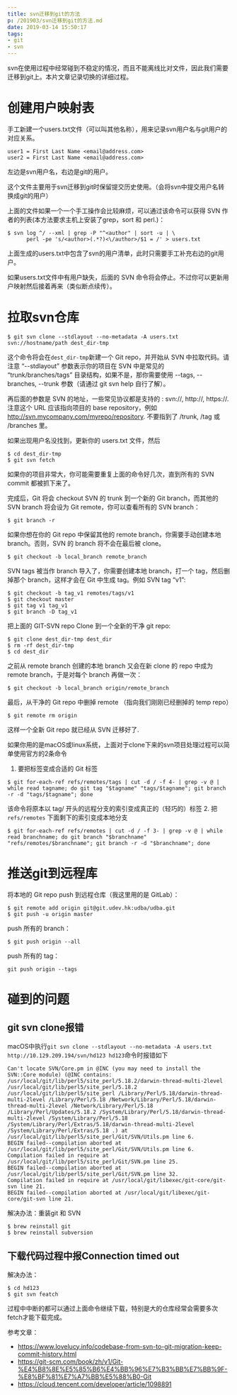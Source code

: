 ```yaml
---
title: svn迁移到git的方法
p: /201903/svn迁移到git的方法.md
date: 2019-03-14 15:50:17
tags:
- git
- svn
---
```


svn在使用过程中经常碰到不稳定的情况，而且不能离线比对文件，因此我们需要迁移到git上。本片文章记录切换的详细过程。
<!--more-->

# 创建用户映射表
手工新建一个users.txt文件（可以叫其他名称），用来记录svn用户名与git用户的对应关系。
```
user1 = First Last Name <email@address.com>
user2 = First Last Name <email@address.com>
```
左边是svn用户名，右边是git的用户。

这个文件主要用于svn迁移到git时保留提交历史使用。（会将svn中提交用户名转换成git的用户）

上面的文件如果一个一个手工操作会比较麻烦，可以通过该命令可以获得 SVN 作者的列表(本方法要求主机上安装了grep，sort 和 perl.)：
```shell
$ svn log ^/ --xml | grep -P "^<author" | sort -u | \
      perl -pe 's/<author>(.*?)<\/author>/$1 = /' > users.txt
```
 上面生成的users.txt中包含了svn的用户清单，此时只需要手工补充右边的git用户。

 如果users.txt文件中有用户缺失，后面的 SVN 命令将会停止。不过你可以更新用户映射然后接着再来（类似断点续传）。

 # 拉取svn仓库
 ```shell
 $ git svn clone --stdlayout --no-metadata -A users.txt svn://hostname/path dest_dir-tmp
 ```
 这个命令将会在``dest_dir-tmp``新建一个 Git repo，并开始从 SVN 中拉取代码。请注意 “--stdlayout” 参数表示你的项目在 SVN 中是常见的 “trunk/branches/tags” 目录结构，如果不是，那你需要使用 --tags, --branches, --trunk 参数（请通过 git svn help 自行了解）。

再后面的参数是 SVN 的地址，一些常见协议都是支持的 : svn://, http://, https://. 注意这个 URL 应该指向项目的 base repository，例如 http://svn.mycompany.com/myrepo/repository. 不要指到了 /trunk, /tag 或 /branches 里。

如果出现用户名没找到，更新你的 users.txt 文件，然后
```shell
$ cd dest_dir-tmp
$ git svn fetch
```
如果你的项目非常大，你可能需要重复上面的命令好几次，直到所有的 SVN commit 都被抓下来了。

完成后，Git 将会 checkout SVN 的 trunk 到一个新的 Git branch，而其他的 SVN branch 将会设为 Git remote，你可以查看所有的 SVN branch：
```shell
$ git branch -r
```
如果你想在你的 Git repo 中保留其他的 remote branch，你需要手动创建本地 branch。否则，SVN 的 branch 将不会在最后被 clone。
```shell
$ git checkout -b local_branch remote_branch
```
SVN tags 被当作 branch 导入了，你需要创建本地 branch，打一个 tag，然后删掉那个 branch，这样才会在 Git 中生成 tag。例如 SVN tag “v1”:
```shell
$ git checkout -b tag_v1 remotes/tags/v1
$ git checkout master
$ git tag v1 tag_v1
$ git branch -D tag_v1
```
把上面的 GIT-SVN repo Clone 到一个全新的干净 git repo:
```shell
$ git clone dest_dir-tmp dest_dir
$ rm -rf dest_dir-tmp
$ cd dest_dir
```
之前从 remote branch 创建的本地 branch 又会在新 clone 的 repo 中成为 remote branch，于是对每个 branch 再做一次：
```shell
$ git checkout -b local_branch origin/remote_branch
```
最后，从干净的 Git repo 中删掉 remote （指向我们刚刚已经删掉的 temp repo）
```shell
$ git remote rm origin
```
这样一个全新 Git repo 就已经从 SVN 迁移好了.

如果你用的是macOS或linux系统，上面对于clone下来的svn项目处理过程可以简单使用官方的2条命令   
1. 要把标签变成合适的 Git 标签
```shell
$ git for-each-ref refs/remotes/tags | cut -d / -f 4- | grep -v @ | while read tagname; do git tag "$tagname" "tags/$tagname"; git branch -r -d "tags/$tagname"; done
```
该命令将原本以 tag/ 开头的远程分支的索引变成真正的（轻巧的）标签
2. 把 ``refs/remotes`` 下面剩下的索引变成本地分支
```shell
$ git for-each-ref refs/remotes | cut -d / -f 3- | grep -v @ | while read branchname; do git branch "$branchname" "refs/remotes/$branchname"; git branch -r -d "$branchname"; done
```

# 推送git到远程库
将本地的 Git repo push 到远程仓库（我这里用的是 GitLab）：
```shell
$ git remote add origin git@git.udev.hk:udba/udba.git
$ git push -u origin master
```
push 所有的 branch：
```shell
$ git push origin --all
```
push 所有的 tag：
```shell
git push origin --tags
```

# 碰到的问题
## git svn clone报错
macOS中执行``git svn clone --stdlayout --no-metadata -A users.txt http://10.129.209.194/svn/hd123 hd123``命令时报错如下
```
Can't locate SVN/Core.pm in @INC (you may need to install the SVN::Core module) (@INC contains: /usr/local/git/lib/perl5/site_perl/5.18.2/darwin-thread-multi-2level /usr/local/git/lib/perl5/site_perl/5.18.2 /usr/local/git/lib/perl5/site_perl /Library/Perl/5.18/darwin-thread-multi-2level /Library/Perl/5.18 /Network/Library/Perl/5.18/darwin-thread-multi-2level /Network/Library/Perl/5.18 /Library/Perl/Updates/5.18.2 /System/Library/Perl/5.18/darwin-thread-multi-2level /System/Library/Perl/5.18 /System/Library/Perl/Extras/5.18/darwin-thread-multi-2level /System/Library/Perl/Extras/5.18 .) at /usr/local/git/lib/perl5/site_perl/Git/SVN/Utils.pm line 6.
BEGIN failed--compilation aborted at /usr/local/git/lib/perl5/site_perl/Git/SVN/Utils.pm line 6.
Compilation failed in require at /usr/local/git/lib/perl5/site_perl/Git/SVN.pm line 25.
BEGIN failed--compilation aborted at /usr/local/git/lib/perl5/site_perl/Git/SVN.pm line 32.
Compilation failed in require at /usr/local/git/libexec/git-core/git-svn line 21.
BEGIN failed--compilation aborted at /usr/local/git/libexec/git-core/git-svn line 21.
```
解决办法：重装git 和 SVN
```shell
$ brew reinstall git
$ brew reinstall subversion
```

## 下载代码过程中报Connection timed out
解决办法：
```shell
$ cd hd123
$ git svn featch
```
过程中中断的都可以通过上面命令继续下载，特别是大的仓库经常会需要多次fetch才能下载完成。



参考文章：
- https://www.lovelucy.info/codebase-from-svn-to-git-migration-keep-commit-history.html
- https://git-scm.com/book/zh/v1/Git-%E4%B8%8E%E5%85%B6%E4%BB%96%E7%B3%BB%E7%BB%9F-%E8%BF%81%E7%A7%BB%E5%88%B0-Git
- https://cloud.tencent.com/developer/article/1098891








